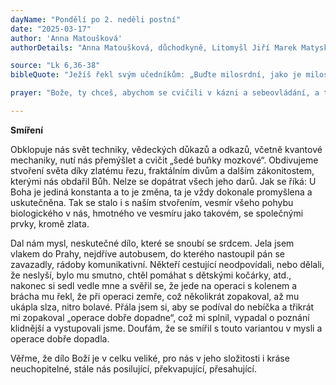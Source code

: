 ```yaml
---
dayName: "Pondělí po 2. neděli postní"
date: "2025-03-17"
author: 'Anna Matoušková'
authorDetails: "Anna Matoušková, důchodkyně, Litomyšl Jiří Marek Matyska, Trutnov"

source: "Lk 6,36-38"
bibleQuote: "Ježíš řekl svým učedníkům: „Buďte milosrdní, jako je milosrdný váš Otec! Nesuďte, a nebudete souzeni, nezavrhujte, a nebudete zavrženi. Odpouštějte, a bude vám odpuštěno. Dávejte, a dostanete: míru dobrou, natlačenou, natřesenou a vrchovatou vám dají do klína. Neboť jakou mírou měříte, takovou se naměří zas vám.“"

prayer: "Bože, ty chceš, abychom se cvičili v kázni a sebeovládání, a tak byli schopnější plnit tvou vůli; pomáhej nám, ať se varujeme hříchů a ochotně konáme, co nám ukládá tvá láska. Skrze tvého Syna Ježíše Krista, našeho Pána, neboť on s tebou v jednotě Ducha Svatého žije a kraluje po všechny věky věků. Amen."

---
```


**Smíření** 

Obklopuje nás svět techniky, vědeckých důkazů a odkazů, včetně kvantové mechaniky, nutí nás přemýšlet a cvičit „šedé buňky mozkové“. Obdivujeme stvoření světa díky zlatému řezu, fraktálním divům a dalším zákonitostem, kterými nás obdařil Bůh. Nelze se
dopátrat všech jeho darů. Jak se říká: U Boha je jediná konstanta a to je změna, ta je vždy dokonale promyšlena a uskutečněna. Tak se stalo i s naším stvořením, vesmír všeho pohybu biologického v nás, hmotného ve vesmíru jako takovém, se společnými prvky, kromě zlata. 

Dal nám mysl, neskutečné dílo, které se snoubí se srdcem. Jela jsem vlakem do Prahy, nejdříve autobusem, do kterého nastoupil pán se zavazadly, rádoby komunikativní. Někteří cestující neodpovídali, nebo dělali, že neslyší, bylo mu smutno, chtěl pomáhat s dětskými kočárky, atd., nakonec si sedl vedle mne a svěřil se, že jede na operaci s kolenem a brácha mu řekl, že při operaci zemře, což několikrát zopakoval, až mu ukápla slza, nitro bolavé. Přála jsem si, aby se podíval do nebíčka a třikrát mi zopakoval „operace dobře dopadne“, což mi splnil, vypadal o poznání klidnější a vystupovali jsme. Doufám, že se smířil s touto variantou v mysli a operace dobře dopadla. 

Věřme, že dílo Boží je v celku veliké, pro nás v jeho složitosti i kráse neuchopitelné, stále nás posilující, překvapující, přesahující.
